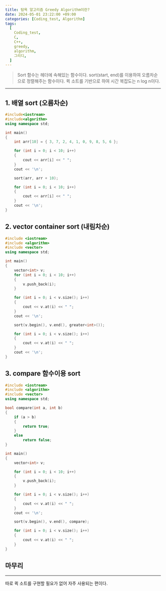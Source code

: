 ```yaml
---
title: 탐욕 알고리즘 Greedy Algorithm이란?
date: 2024-05-01 23:22:00 +09:00
categories: [Coding_test, Algorithm]
tags:
  [
    Coding_test,
    C,
    C++,
    greedy,
    algorithm,
    그리디,
  ]
---
```


> Sort 함수는 <algorithm> 헤더에 속해있는 함수이다. sort(start, end)를 이용하여 오름차순으로 정렬해주는 함수이다. 
> 퀵 소트를 기반으로 하여 시간 복잡도는 n log n이다.

---

## 1. 배열 sort (오름차순) 

```cpp
#include<iostream>
#include<algorithm>
using namespace std;

int main()
{
	int arr[10] = { 3, 7, 2, 4, 1, 0, 9, 8, 5, 6 };

	for (int i = 0; i < 10; i++)
	{
		cout << arr[i] << " ";
	}
	cout << '\n';

	sort(arr, arr + 10);

	for (int i = 0; i < 10; i++)
	{
		cout << arr[i] << " ";
	}
	cout << '\n';
}
```

## 2. vector container sort (내림차순) 

```cpp
#include <iostream>
#include <algorithm>
#include <vector>
using namespace std;

int main()
{
	vector<int> v;
	for (int i = 0; i < 10; i++)
	{
		v.push_back(i);
	}

	for (int i = 0; i < v.size(); i++)
	{
		cout << v.at(i) << " ";
	}
	cout << '\n';

	sort(v.begin(), v.end(), greater<int>());

	for (int i = 0; i < v.size(); i++)
	{
		cout << v.at(i) << " ";
	}
	cout << '\n';
}
```

## 3. compare 함수이용 sort

```cpp
#include <iostream>
#include <algorithm>
#include <vector>
using namespace std;

bool compare(int a, int b)
{
	if (a > b)
	{
		return true;
	}
	else
		return false;
}

int main()
{
	vector<int> v;

	for (int i = 0; i < 10; i++)
	{
		v.push_back(i);
	}

	for (int i = 0; i < v.size(); i++)
	{
		cout << v.at(i) << " ";
	}
	cout << '\n';

	sort(v.begin(), v.end(), compare);

	for (int i = 0; i < v.size(); i++)
	{
		cout << v.at(i) << " ";
	}
}
```

## 마무리
---
따로 퀵 소트를 구현할 필요가 없어 자주 사용되는 편이다.